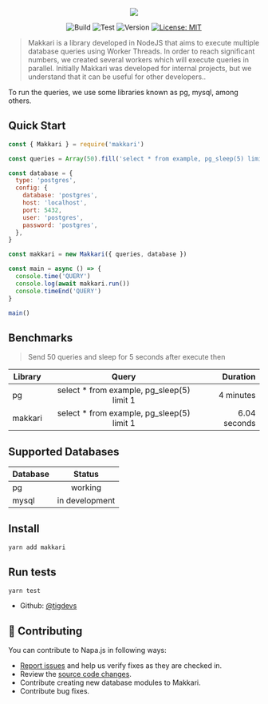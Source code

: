 <p align="center">
  <img src="https://github.com/tigdevs/makkari/blob/master/extra/logo.png" />
</p>

<p align="center">
  <img alt="Build" src="https://github.com/tigdevs/makkari/workflows/build/badge.svg" />
  <img alt="Test" src="https://github.com/tigdevs/makkari/workflows/test/badge.svg" />
  <img alt="Version" src="https://img.shields.io/badge/version-0.1.0-blue.svg?cacheSeconds=2592000" />
  <a href="#" target="_blank">
    <img alt="License: MIT" src="https://img.shields.io/badge/License-MIT-yellow.svg" />
  </a>
</p>

> Makkari is a library developed in NodeJS that aims to execute multiple database queries using Worker Threads. In order to reach significant numbers, we created several workers which will execute queries in parallel. Initially Makkari was developed for internal projects, but we understand that it can be useful for other developers..

To run the queries, we use some libraries known as pg, mysql, among others.

## Quick Start

```javascript
const { Makkari } = require('makkari')

const queries = Array(50).fill('select * from example, pg_sleep(5) limit 1')

const database = {
  type: 'postgres',
  config: {
    database: 'postgres',
    host: 'localhost',
    port: 5432,
    user: 'postgres',
    password: 'postgres',
  },
}

const makkari = new Makkari({ queries, database })

const main = async () => {
  console.time('QUERY')
  console.log(await makkari.run())
  console.timeEnd('QUERY')
}

main()
```

## Benchmarks

> Send 50 queries and sleep for 5 seconds after execute then

| Library |                    Query                    |     Duration |
| ------- | :-----------------------------------------: | -----------: |
| pg      | select \* from example, pg_sleep(5) limit 1 |    4 minutes |
| makkari | select \* from example, pg_sleep(5) limit 1 | 6.04 seconds |

## Supported Databases

| Database |     Status     |
| -------- | :------------: |
| pg       |    working     |
| mysql    | in development |

## Install

```sh
yarn add makkari
```

## Run tests

```sh
yarn test
```

- Github: [@tigdevs](https://github.com/tigdevs)

## 🤝 Contributing

You can contribute to Napa.js in following ways:

- [Report issues](https://github.com/tigdevs/makkari/issues) and help us verify fixes as they are checked in.
- Review the [source code changes](https://github.com/tigdevs/makkari/pulls).
- Contribute creating new database modules to Makkari.
- Contribute bug fixes.
